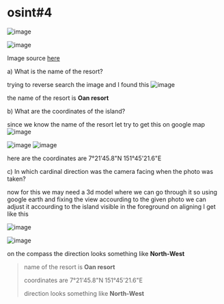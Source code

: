 # osint#4

![image](https://github.com/nikunjagarwal17/BanditOverTheWire/assets/144536875/e1798842-b249-4cdf-8ba1-cbcd01e68960)


![image](https://github.com/nikunjagarwal17/BanditOverTheWire/assets/144536875/be33ad99-7839-49df-8044-cbc2deec2bb9)


Image source [here](https://gralhix.com/wp-content/uploads/2023/08/osint-exercise-004-big-picture.jpg)

a) What is the name of the resort?

trying to reverse search the image and I found this
![image](https://github.com/nikunjagarwal17/BanditOverTheWire/assets/144536875/c2797c1a-1bb3-4a9f-939c-843a72643676)

the name of the resort is **Oan resort**


b) What are the coordinates of the island?

since we know the name of the resort let try to get this on google map 
![image](https://github.com/nikunjagarwal17/BanditOverTheWire/assets/144536875/0a757a26-1def-4069-9872-340eabf76f29)

![image](https://github.com/nikunjagarwal17/BanditOverTheWire/assets/144536875/f09f2283-c285-492c-b3f5-296c9aba1c17)
![image](https://github.com/nikunjagarwal17/BanditOverTheWire/assets/144536875/e6baf82c-877b-4bbe-a700-4679e6383526)




here are the coordinates are 7°21'45.8"N 151°45'21.6"E


c) In which cardinal direction was the camera facing when the photo was taken?

now for this we may need a 3d model where we can go through it 
so using google earth and fixing the view accourding to the given photo we can adjust it accourding to the island visible in the foreground
on aligning I get like this 


![image](https://github.com/nikunjagarwal17/BanditOverTheWire/assets/144536875/3018671c-ec95-4fda-9117-2c01c79defdc)

![image](https://github.com/nikunjagarwal17/BanditOverTheWire/assets/144536875/522b27c0-dc9e-4010-a1f3-e758ce60d3c8)

on the compass the direction looks something like **North-West**



> name of the resort is **Oan resort**
> 
> coordinates are 7°21'45.8"N 151°45'21.6"E
>
> direction looks something like **North-West**
